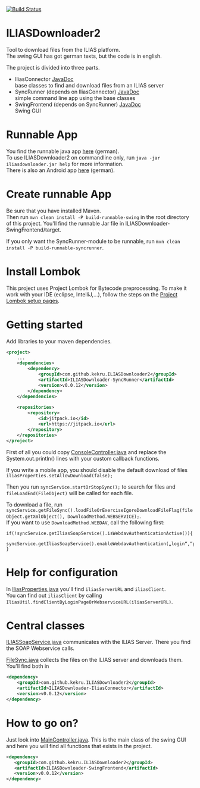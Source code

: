 [![Build Status](https://travis-ci.org/kekru/ILIASDownloader2.svg?branch=master)](https://travis-ci.org/kekru/ILIASDownloader2)  
# ILIASDownloader2
Tool to download files from the ILIAS platform.  
The swing GUI has got german texts, but the code is in english.  

The project is divided into three parts.
+ IliasConnector [JavaDoc](https://jitpack.io/com/github/kekru/ILIASDownloader2/ILIASDownloader-IliasConnector/v0.0.12/javadoc/)  
  base classes to find and download files from an ILIAS server
+ SyncRunner (depends on IliasConnector) [JavaDoc](https://jitpack.io/com/github/kekru/ILIASDownloader2/ILIASDownloader-SyncRunner/v0.0.12/javadoc/)  
  simple command line app using the base classes
+ SwingFrontend (depends on SyncRunner) [JavaDoc](https://jitpack.io/com/github/kekru/ILIASDownloader2/ILIASDownloader-SwingFrontend/v0.0.12/javadoc/)  
  Swing GUI

# Runnable App  
You find the runnable java app [here](http://whiledo.de/index.php?p=iliasdownloader2) (german).  
To use ILIASDownloader2 on commandline only, run `java -jar iliasdownloader.jar help` for more information.  
There is also an Android app [here](https://play.google.com/store/apps/details?id=wennierfiete.iliasdownloader) (german).  

# Create runnable App  
Be sure that you have installed Maven.  
Then run `mvn clean install -P build-runnable-swing` in the root directory of this project. You'll find the runnable Jar file in ILIASDownloader-SwingFrontend/target.  

If you only want the SyncRunner-module to be runnable, run `mvn clean install -P build-runnable-syncrunner`. 

# Install Lombok
This project uses Project Lombok for Bytecode preprocessing. To make it work with your IDE (eclipse, IntelliJ,...), follow the steps on the [Project Lombok setup pages](https://projectlombok.org/setup/overview).   

# Getting started

Add libraries to your maven dependencies.  
```xml
<project>
	...
	<dependencies>
		<dependency>
			<groupId>com.github.kekru.ILIASDownloader2</groupId>
			<artifactId>ILIASDownloader-SyncRunner</artifactId>
			<version>v0.0.12</version>
        </dependency>
	</dependencies>
	
	<repositories>
		<repository>
			<id>jitpack.io</id>
			<url>https://jitpack.io</url>
		</repository>
	</repositories>
</project>
```

First of all you could copy [ConsoleController.java](https://github.com/kekru/ILIASDownloader2/blob/ff8dc846110db888d8fd6e90ca2e7bb6925a39f1/ILIASDownloader-SyncRunner/src/main/java/de/whiledo/iliasdownloader2/syncrunner/service/ConsoleController.java) and replace the System.out.println() lines with your custom callback functions.

If you write a mobile app, you should disable the default download of files  
`iliasProperties.setAllowDownload(false);`  

Then you run `syncService.startOrStopSync();` to search for files and `fileLoadEnd(FileObject)` will be called for each file.  

To download a file, run `syncService.getFileSync().loadFileOrExerciseIgoreDownloadFileFlag(fileObject.getXmlObject(), DownloadMethod.WEBSERVICE);`.  
If you want to use `DownloadMethod.WEBDAV`, call the following first:
``` 
if(!syncService.getIliasSoapService().isWebdavAuthenticationActive()){
	syncService.getIliasSoapService().enableWebdavAuthentication(„login“,“pw“);
}
``` 

# Help for configuration  
In [IliasProperties.java](https://github.com/kekru/ILIASDownloader2/blob/ff8dc846110db888d8fd6e90ca2e7bb6925a39f1/ILIASDownloader-SyncRunner/src/main/java/de/whiledo/iliasdownloader2/syncrunner/service/IliasProperties.java) you'll find `iliasServerURL` and `iliasClient`.  
You can find out `iliasClient` by calling `IliasUtil.findClientByLoginPageOrWebserviceURL(iliasServerURL)`.  

# Central classes  
[ILIASSoapService.java](https://github.com/kekru/ILIASDownloader2/blob/ff8dc846110db888d8fd6e90ca2e7bb6925a39f1/ILIASDownloader-IliasConnector/src/main/java/de/whiledo/iliasdownloader2/service/ILIASSoapService.java) communicates with the ILIAS Server. There you find the SOAP Webservice calls.  

[FileSync.java](https://github.com/kekru/ILIASDownloader2/blob/ff8dc846110db888d8fd6e90ca2e7bb6925a39f1/ILIASDownloader-IliasConnector/src/main/java/de/whiledo/iliasdownloader2/service/FileSync.java) collects the files on the ILIAS server and downloads them. You'll find both in
```xml
<dependency>
	<groupId>com.github.kekru.ILIASDownloader2</groupId>
	<artifactId>ILIASDownloader-IliasConnector</artifactId>
	<version>v0.0.12</version>
</dependency>
```  

# How to go on?  
Just look into [MainController.java](https://github.com/kekru/ILIASDownloader2/blob/343d5cebbfd835c7fc2cd1c4efe1d14fca3f0fa4/ILIASDownloader-SwingFrontend/src/main/java/de/whiledo/iliasdownloader2/swing/service/MainController.java). This is the main class of the swing GUI and here you will find all functions that exists in the project.
 ```xml
<dependency>
	<groupId>com.github.kekru.ILIASDownloader2</groupId>
	<artifactId>ILIASDownloader-SwingFrontend</artifactId>
	<version>v0.0.12</version>
</dependency>
```  
